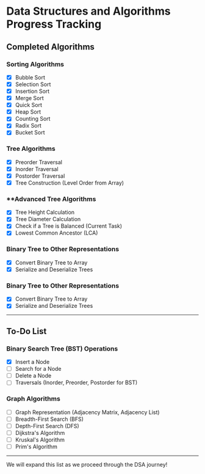 # Data Structures and Algorithms Progress Tracking

## **Completed Algorithms**

### **Sorting Algorithms**
- [x] Bubble Sort
- [x] Selection Sort
- [x] Insertion Sort
- [x] Merge Sort
- [x] Quick Sort
- [x] Heap Sort
- [x] Counting Sort
- [x] Radix Sort
- [x] Bucket Sort

### **Tree Algorithms**
- [x] Preorder Traversal
- [x] Inorder Traversal
- [x] Postorder Traversal
- [x] Tree Construction (Level Order from Array)

### **Advanced Tree Algorithms
- [x] Tree Height Calculation
- [x] Tree Diameter Calculation
- [x] Check if a Tree is Balanced (Current Task)
- [x] Lowest Common Ancestor (LCA)
### **Binary Tree to Other Representations**
- [x] Convert Binary Tree to Array
- [x] Serialize and Deserialize Trees

### **Binary Tree to Other Representations**
- [x] Convert Binary Tree to Array
- [x] Serialize and Deserialize Trees

---
## **To-Do List**
### **Binary Search Tree (BST) Operations**
- [x] Insert a Node
- [ ] Search for a Node
- [ ] Delete a Node
- [ ] Traversals (Inorder, Preorder, Postorder for BST)

### **Graph Algorithms**
- [ ] Graph Representation (Adjacency Matrix, Adjacency List)
- [ ] Breadth-First Search (BFS)
- [ ] Depth-First Search (DFS)
- [ ] Dijkstra's Algorithm
- [ ] Kruskal's Algorithm
- [ ] Prim's Algorithm

---

We will expand this list as we proceed through the DSA journey!
